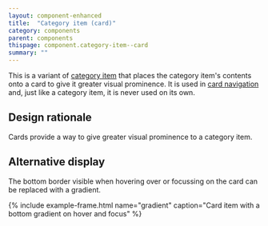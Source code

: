 ```yaml
---
layout: component-enhanced
title:  "Category item (card)"
category: components
parent: components
thispage: component.category-item--card
summary: ""
---
```


This is a variant of [category item](/components/category-item/) that places the category item's contents onto a card to give it greater visual prominence. It is used in [card navigation](/patterns/card-navigation/) and, just like a category item, it is never used on its own.

## Design rationale

Cards provide a way to give greater visual prominence to a category item.

## Alternative display

The bottom border visible when hovering over or focussing on the card can be replaced with a gradient.

{% include example-frame.html name="gradient" caption="Card item with a bottom gradient on hover and focus" %}

